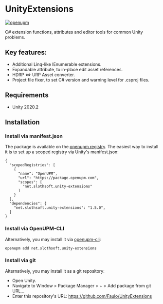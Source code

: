 # UnityExtensions
[![openupm](https://img.shields.io/npm/v/net.slothsoft.unity-extensions?label=openupm&registry_uri=https://package.openupm.com)](https://openupm.com/packages/net.slothsoft.unity-extensions/)

C# extension functions, attributes and editor tools for common Unity problems.

## Key features:
- Additional Linq-like IEnumerable extensions.
- Expandable attribute, to in-place edit asset references.
- HDRP <=> URP Asset converter.
- Project file fixer, to set C# version and warning level for .csproj files.

## Requirements
- Unity 2020.2

## Installation
### Install via manifest.json
The package is available on the [openupm registry](https://openupm.com/packages/net.slothsoft.unity-extensions/). The easiest way to install it is to set up a scoped registry via Unity's manifest.json:
```
{
  "scopedRegistries": [
    {
      "name": "OpenUPM",
      "url": "https://package.openupm.com",
      "scopes": [
		"net.slothsoft.unity-extensions"
      ]
    }
  ],
  "dependencies": {
    "net.slothsoft.unity-extensions": "1.5.0",
  }
}
```

### Install via OpenUPM-CLI
Alternatively, you may install it via [openupm-cli](https://github.com/openupm/openupm-cli):
```
openupm add net.slothsoft.unity-extensions
```

### Install via git
Alternatively, you may install it as a git repository:
- Open Unity.
- Navigate to Window > Package Manager > + > Add package from git URL...
- Enter this repository's URL: https://github.com/Faulo/UnityExtensions